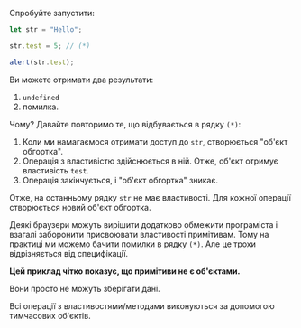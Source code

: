 
Спробуйте запустити:

```js run
let str = "Hello";

str.test = 5; // (*)

alert(str.test); 
```

Ви можете отримати два результати:
1. `undefined`
2. помилка.

Чому? Давайте повторимо те, що відбувається в рядку `(*)`:

1. Коли ми намагаємося отримати доступ до `str`, створюється "об'єкт обгортка".
2. Операція з властивістю здійснюється в ній. Отже, об'єкт отримує властивість `test`.
3. Операція закінчується, і "об'єкт обгортка" зникає.

Отже, на останньому рядку `str` не має властивості. Для кожної операції створюється новий об'єкт обгортка.

Деякі браузери можуть вирішити додатково обмежити програміста і взагалі заборонити присвоювати властивості примітивам. Тому на практиці ми можемо бачити помилки в рядку `(*)`. Але це трохи відрізняється від специфікації.


**Цей приклад чітко показує, що примітиви не є об'єктами.**

Вони просто не можуть зберігати дані.

Всі операції з властивостями/методами виконуються за допомогою тимчасових об'єктів.
